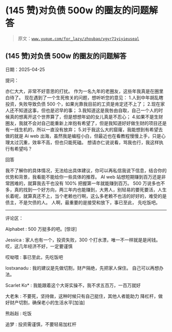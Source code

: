 # (145 赞)对负债 500w 的圈友的问题解答

> 原文：[`www.yuque.com/for_lazy/zhoubao/vgyr71yiyieuseal`](https://www.yuque.com/for_lazy/zhoubao/vgyr71yiyieuseal)

## (145 赞)对负债 500w 的圈友的问题解答

日期：2025-04-25

提问：

亦仁大大，非常不好意思的打扰。 作为一名九年的老圈友，这些年我真是在圈里白待了。 现在遇到了一个生死攸关的问题，想听听您的意见：
1.人到中年胡乱瞎投资，失败导致负债 500 个，如果光靠我目前的工资是肯定还不上了； 2.现在家人还不知道这事，但也是迟早的事；
3.我知道这是我咎由自取，自己一个人的时候真的想离开这个世界算了，但是想想年幼的女儿真是不忍心；
4.如果不是生财圈友，我就不会对自己能重新上岸抱有希望了，但是我知道好好做生财的项目还是有一线生机的，所以一直没有放弃；
5.对于我这么大的窟窿，我能想到有希望去做的就是 Ai web 出海，虽然我是编程小白，但最近也在看教程慢慢上手，只是心理太过沉重，效率不高，但也只能死磕。
想请亦仁说说看，骂我也行，我这样执行有希望吗？

回答

我不了解你的具体情况，无法给出具体建议，你可以再私信我说下信息，结合你的优势和背景，我看能不能给你一些具体的推荐。 AI web
站想短期赚到百万还是非常困难的，就算我去干也没有 100% 把握第一年就能赚到百万。 500
万说多也不多，真的找到一个好方向，两三年内也能赚到，大男人，别轻易的要死要活，人生长着呢，就算真还不上，当个老赖也行啊，这么多老赖不也活的好好的，难受的是债主，不是欠债的人。
人啊，最重要的是接受和放下，事已至此， 先吃饭吧。

* * *

评论区：

Alphabet : 500 万挺多的吧。[惊讶]

Jessica : 家人也有一个，投资失败，300 个打水漂，唯一不一样就是是闲钱。哎，这几年经济不好，一定要谨慎

哎呦喂 : 事已至此，先吃饭吧

lostxanadu : 我的建议是先做切割，财产隔绝，先把家人保住。 自己可以再想办法。

Scarlet Ko* : 我能跟着这个大哥实操不，我不求五百万，一百万就好

大老朱 : 不要死，坚持做，这种时候只有自己挺住，其他人者能助力 降杠杆，做好财产切割，确保老小的生活水平[加油]

熊赳赳 : 吃饭

追梦 : 投资需谨慎，不要轻易加杠杆